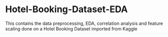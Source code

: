 # Hotel-Booking-Dataset-EDA
This contains the data preprocessing, EDA, correlation analysis and feature scaling done on a Hotel Booking Dataset imported from Kaggle
